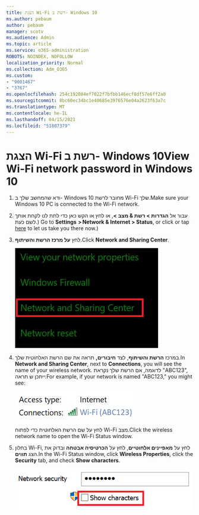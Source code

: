 ```yaml
---
title: הצגת Wi-Fi רשת ב- Windows 10
ms.author: pebaum
author: pebaum
manager: scotv
ms.audience: Admin
ms.topic: article
ms.service: o365-administration
ROBOTS: NOINDEX, NOFOLLOW
localization_priority: Normal
ms.collection: Adm_O365
ms.custom:
- "9001467"
- "3767"
ms.openlocfilehash: 254c192084ef7022f7bfbb146ecf8df57e6ff2a0
ms.sourcegitcommit: 8bc60ec34bc1e40685e3976576e04a2623f63a7c
ms.translationtype: MT
ms.contentlocale: he-IL
ms.lasthandoff: 04/15/2021
ms.locfileid: "51807379"
---
```

# <a name="view-wi-fi-network-password-in-windows-10"></a><span data-ttu-id="29feb-102">הצגת Wi-Fi רשת ב- Windows 10</span><span class="sxs-lookup"><span data-stu-id="29feb-102">View Wi-Fi network password in Windows 10</span></span>

1. <span data-ttu-id="29feb-103">ודא שהמחשב שלך ב- Windows 10 מחובר לרשת Wi-Fi שלך.</span><span class="sxs-lookup"><span data-stu-id="29feb-103">Make sure your Windows 10 PC is connected to the Wi-Fi network.</span></span>

2. <span data-ttu-id="29feb-104">עבור אל **הגדרות > רשת & מצב >**, או לחץ או הקש כאן כדי לתת לנו לקחת אותך לשם כעת.) [](ms-settings:network?activationSource=GetHelp)</span><span class="sxs-lookup"><span data-stu-id="29feb-104">Go to **Settings  > Network & Internet  > Status**, or click or tap [here](ms-settings:network?activationSource=GetHelp) to let us take you there now.)</span></span>

3. <span data-ttu-id="29feb-105">לחץ **על מרכז הרשת והשיתוף**.</span><span class="sxs-lookup"><span data-stu-id="29feb-105">Click **Network and Sharing Center**.</span></span>

    ![מרכז הרשת והשיתוף.](media/network-sharing-center.png)

4. <span data-ttu-id="29feb-107">במרכז **הרשת והשיתוף**, לצד **חיבורים,** תראה את שם הרשת האלחוטית שלך.</span><span class="sxs-lookup"><span data-stu-id="29feb-107">In **Network and Sharing Center**, next to **Connections**, you will see the name of your wireless network.</span></span> <span data-ttu-id="29feb-108">לדוגמה, אם הרשת שלך נקראת "ABC123", ייתכן ש תראה:</span><span class="sxs-lookup"><span data-stu-id="29feb-108">For example, if your network is named "ABC123," you might see:</span></span>

    ![חיבורי רשת.](media/network-connections.png)

    <span data-ttu-id="29feb-110">לחץ על שם הרשת האלחוטית כדי לפתוח Wi-Fi מצב.</span><span class="sxs-lookup"><span data-stu-id="29feb-110">Click the wireless network name to open the Wi-Fi Status window.</span></span> 

5. <span data-ttu-id="29feb-111">בחלון Wi-Fi, לחץ על **מאפיינים אלחוטיים**, לחץ על **הכרטיסיה אבטחה** ובדוק את הצג **תווים**.</span><span class="sxs-lookup"><span data-stu-id="29feb-111">In the Wi-Fi Status window, click **Wireless Properties**, click the **Security** tab, and check **Show characters**.</span></span>

    ![הצג Wi-Fi תווים של סיסמה.](media/show-password-characters.png)

